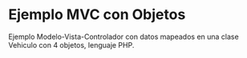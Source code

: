 # Ejemplo MVC con Objetos
Ejemplo Modelo-Vista-Controlador con datos mapeados en una clase Vehiculo con 4 objetos, lenguaje PHP.
